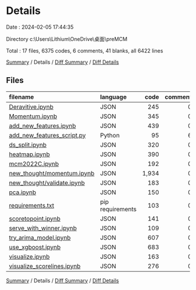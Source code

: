 # Details

Date : 2024-02-05 17:44:35

Directory c:\\Users\\Lithium\\OneDrive\\桌面\\preMCM

Total : 17 files,  6375 codes, 6 comments, 41 blanks, all 6422 lines

[Summary](results.md) / Details / [Diff Summary](diff.md) / [Diff Details](diff-details.md)

## Files
| filename | language | code | comment | blank | total |
| :--- | :--- | ---: | ---: | ---: | ---: |
| [Deravitive.ipynb](/Deravitive.ipynb) | JSON | 245 | 0 | 1 | 246 |
| [Momentum.ipynb](/Momentum.ipynb) | JSON | 345 | 0 | 1 | 346 |
| [add_new_features.ipynb](/add_new_features.ipynb) | JSON | 439 | 0 | 1 | 440 |
| [add_new_features_script.py](/add_new_features_script.py) | Python | 95 | 6 | 26 | 127 |
| [ds_split.ipynb](/ds_split.ipynb) | JSON | 320 | 0 | 1 | 321 |
| [heatmap.ipynb](/heatmap.ipynb) | JSON | 390 | 0 | 1 | 391 |
| [mcm2022C.ipynb](/mcm2022C.ipynb) | JSON | 192 | 0 | 1 | 193 |
| [new_thought/momentum.ipynb](/new_thought/momentum.ipynb) | JSON | 1,934 | 0 | 1 | 1,935 |
| [new_thought/validate.ipynb](/new_thought/validate.ipynb) | JSON | 183 | 0 | 1 | 184 |
| [pca.ipynb](/pca.ipynb) | JSON | 150 | 0 | 1 | 151 |
| [requirements.txt](/requirements.txt) | pip requirements | 103 | 0 | 0 | 103 |
| [scoretopoint.ipynb](/scoretopoint.ipynb) | JSON | 141 | 0 | 1 | 142 |
| [serve_with_winner.ipynb](/serve_with_winner.ipynb) | JSON | 109 | 0 | 1 | 110 |
| [try_arima_model.ipynb](/try_arima_model.ipynb) | JSON | 607 | 0 | 1 | 608 |
| [use_xgboost.ipynb](/use_xgboost.ipynb) | JSON | 683 | 0 | 1 | 684 |
| [visualize.ipynb](/visualize.ipynb) | JSON | 163 | 0 | 1 | 164 |
| [visualize_scorelines.ipynb](/visualize_scorelines.ipynb) | JSON | 276 | 0 | 1 | 277 |

[Summary](results.md) / Details / [Diff Summary](diff.md) / [Diff Details](diff-details.md)